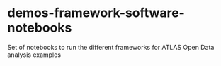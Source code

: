 # demos-framework-software-notebooks
Set of notebooks to run the different frameworks for ATLAS Open Data analysis examples
